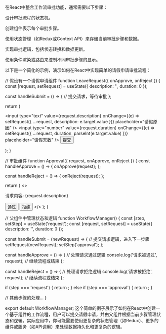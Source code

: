 

在React中整合工作流审批功能，通常需要以下步骤：

设计审批流程的状态机。

创建组件表示每个审批步骤。

使用状态管理（如Redux或Context API）来存储当前审批步骤和数据。

实现审批逻辑，包括状态转换和数据更新。

使用条件渲染或路由来控制不同审批步骤的显示。

以下是一个简化的示例，演示如何在React中实现简单的请假申请审批流程：

// 假设有一个请假申请组件
function LeaveRequest({ onApprove, onReject }) {
  const [request, setRequest] = useState({ description: '', duration: 0 });
 
  const handleSubmit = () => {
    // 提交请求，等待审批
  };
 
  return (
    <form onSubmit={handleSubmit}>
      <input
        type="text"
        value={request.description}
        onChange={(e) => setRequest({ ...request, description: e.target.value })}
        placeholder="请假原因"
      />
      <input
        type="number"
        value={request.duration}
        onChange={(e) => setRequest({ ...request, duration: parseInt(e.target.value) })}
        placeholder="请假天数"
      />
      <button type="submit">提交</button>
    </form>
  );
}
 
// 审批组件
function Approval({ request, onApprove, onReject }) {
  const handleApprove = () => {
    onApprove(request);
  };
 
  const handleReject = () => {
    onReject(request);
  };
 
  return (
    <>
      <p>请求内容: {request.description}</p>
      <button onClick={handleApprove}>通过</button>
      <button onClick={handleReject}>拒绝</button>
    </>
  );
}
 
// 父组件中管理状态和逻辑
function WorkflowManager() {
  const [step, setStep] = useState('request');
  const [request, setRequest] = useState({ description: '', duration: 0 });
 
  const handleSubmit = (newRequest) => {
    // 提交请求逻辑，进入下一步骤
    setRequest(newRequest);
    setStep('approval');
  };
 
  const handleApprove = () => {
    // 处理请求通过逻辑
    console.log('请求被通过', request);
    // 继续流程或结束
  };
 
  const handleReject = () => {
    // 处理请求拒绝逻辑
    console.log('请求被拒绝', request);
    // 继续流程或结束
  };
 
  if (step === 'request') {
    return <LeaveRequest onSubmit={handleSubmit} />;
  } else if (step === 'approval') {
    return <Approval request={request} onApprove={handleApprove} onReject={handleReject} />;
  }
 
  // 其他步骤的处理...
}
 
export default WorkflowManager;
这个简单的例子展示了如何在React中创建一个基于组件的工作流程，用户可以提交请假申请，并由父组件根据当前步骤管理状态和逻辑。实际应用中，你可能需要使用更复杂的状态管理（如Redux）、更多的组件或服务（如API调用）来处理数据持久化和更复杂的逻辑。